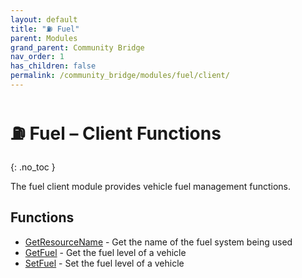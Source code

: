 ```yaml
---
layout: default
title: "⛽ Fuel"
parent: Modules
grand_parent: Community Bridge
nav_order: 1
has_children: false
permalink: /community_bridge/modules/fuel/client/
---
```


# ⛽ Fuel – Client Functions
{: .no_toc }

The fuel client module provides vehicle fuel management functions.

## Functions

- [GetResourceName](GetResourceName.md) - Get the name of the fuel system being used
- [GetFuel](GetFuel.md) - Get the fuel level of a vehicle  
- [SetFuel](SetFuel.md) - Set the fuel level of a vehicle
